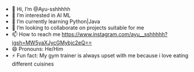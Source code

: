 - 👋 Hi, I’m @Ayu-sshhhhh
- 👀 I’m interested in AI ML
- 🌱 I’m currently learning Python|Java
- 💞️ I’m looking to collaborate on projects suitable for me 
- 📫 How to reach me https://www.instagram.com/ayu__sshhhhh?igsh=MW5yaXJycGMybjc2eQ==
- 😄 Pronouns: He/Him
- ⚡ Fun fact: My gym trainer is always upset with me because i love eating different cuisines

<!---
Ayu-sshhhhh/Ayu-sshhhhh is a ✨ special ✨ repository because its `README.md` (this file) appears on your GitHub profile.
You can click the Preview link to take a look at your changes.
--->
